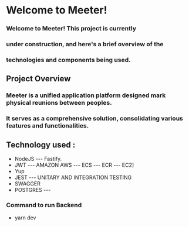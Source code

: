 # Welcome to Meeter!

### Welcome to Meeter! This project is currently 
### under construction, and here's a brief overview of the 
### technologies and components being used.

## Project Overview
### Meeter is a unified application platform designed mark physical reunions between peoples.
### It serves as a comprehensive solution, consolidating various features and functionalities.

## Technology used :
-  NodeJS --- Fastify.
-  JWT --- AMAZON AWS --- ECS --- ECR --- EC2]
-  Yup
-  JEST ---  UNITARY AND INTEGRATION TESTING
-  SWAGGER
-  POSTGRES --- 


### Command to run Backend
-  yarn dev

